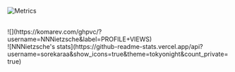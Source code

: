 ![Metrics](https://metrics.lecoq.io/NNNietzsche?template=classic&achievements=1&languages=1&isocalendar=1&base=header%2C%20activity%2C%20community%2C%20repositories%2C%20metadata&base.indepth=false&base.hireable=false&base.skip=false&isocalendar.duration=half-year&languages.limit=8&languages.threshold=0%25&languages.other=false&languages.colors=github&languages.sections=most-used&languages.indepth=false&languages.analysis.timeout=15&languages.analysis.timeout.repositories=7.5&languages.categories=markup%2C%20programming&languages.recent.categories=markup%2C%20programming&languages.recent.load=300&languages.recent.days=14&achievements.threshold=C&achievements.secrets=true&achievements.display=detailed&achievements.limit=0&config.timezone=Asia%2FTokyo)


<br>
![](https://komarev.com/ghpvc/?username=NNNietzsche&label=PROFILE+VIEWS)
<br>
![NNNietzsche's stats](https://github-readme-stats.vercel.app/api?username=sorekaraa&show_icons=true&theme=tokyonight&count_private=true)

